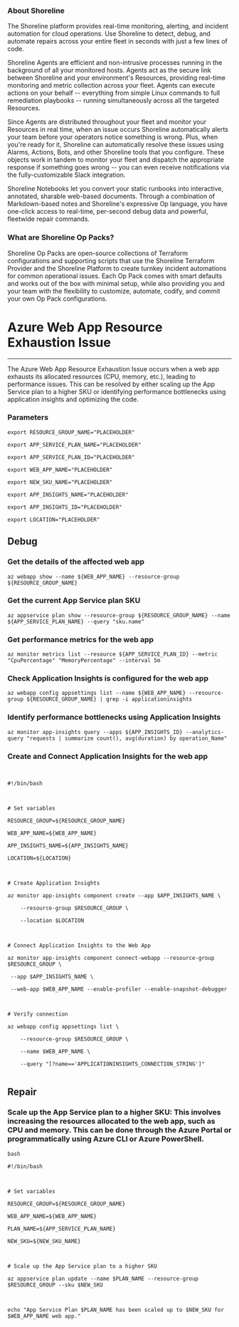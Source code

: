 
### About Shoreline
The Shoreline platform provides real-time monitoring, alerting, and incident automation for cloud operations. Use Shoreline to detect, debug, and automate repairs across your entire fleet in seconds with just a few lines of code.

Shoreline Agents are efficient and non-intrusive processes running in the background of all your monitored hosts. Agents act as the secure link between Shoreline and your environment's Resources, providing real-time monitoring and metric collection across your fleet. Agents can execute actions on your behalf -- everything from simple Linux commands to full remediation playbooks -- running simultaneously across all the targeted Resources.

Since Agents are distributed throughout your fleet and monitor your Resources in real time, when an issue occurs Shoreline automatically alerts your team before your operators notice something is wrong. Plus, when you're ready for it, Shoreline can automatically resolve these issues using Alarms, Actions, Bots, and other Shoreline tools that you configure. These objects work in tandem to monitor your fleet and dispatch the appropriate response if something goes wrong -- you can even receive notifications via the fully-customizable Slack integration.

Shoreline Notebooks let you convert your static runbooks into interactive, annotated, sharable web-based documents. Through a combination of Markdown-based notes and Shoreline's expressive Op language, you have one-click access to real-time, per-second debug data and powerful, fleetwide repair commands.

### What are Shoreline Op Packs?
Shoreline Op Packs are open-source collections of Terraform configurations and supporting scripts that use the Shoreline Terraform Provider and the Shoreline Platform to create turnkey incident automations for common operational issues. Each Op Pack comes with smart defaults and works out of the box with minimal setup, while also providing you and your team with the flexibility to customize, automate, codify, and commit your own Op Pack configurations.

# Azure Web App Resource Exhaustion Issue
---

The Azure Web App Resource Exhaustion Issue occurs when a web app exhausts its allocated resources (CPU, memory, etc.), leading to performance issues. This can be resolved by either scaling up the App Service plan to a higher SKU or identifying performance bottlenecks using application insights and optimizing the code.

### Parameters
```shell
export RESOURCE_GROUP_NAME="PLACEHOLDER"

export APP_SERVICE_PLAN_NAME="PLACEHOLDER"

export APP_SERVICE_PLAN_ID="PLACEHOLDER"

export WEB_APP_NAME="PLACEHOLDER"

export NEW_SKU_NAME="PLACEHOLDER"

export APP_INSIGHTS_NAME="PLACEHOLDER"

export APP_INSIGHTS_ID="PLACEHOLDER"

export LOCATION="PLACEHOLDER"
```

## Debug

### Get the details of the affected web app
```shell
az webapp show --name ${WEB_APP_NAME} --resource-group ${RESOURCE_GROUP_NAME}
```

### Get the current App Service plan SKU
```shell
az appservice plan show --resource-group ${RESOURCE_GROUP_NAME} --name ${APP_SERVICE_PLAN_NAME} --query "sku.name"
```

### Get performance metrics for the web app
```shell
az monitor metrics list --resource ${APP_SERVICE_PLAN_ID} --metric "CpuPercentage" "MemoryPercentage" --interval 5m
```

### Check Application Insights is configured for the web app
```shell
az webapp config appsettings list --name ${WEB_APP_NAME} --resource-group ${RESOURCE_GROUP_NAME} | grep -i applicationinsights
```

### Identify performance bottlenecks using Application Insights
```shell
az monitor app-insights query --apps ${APP_INSIGHTS_ID} --analytics-query "requests | summarize count(), avg(duration) by operation_Name"
```

### Create and Connect Application Insights for the web app
```shell


#!/bin/bash



# Set variables

RESOURCE_GROUP=${RESOURCE_GROUP_NAME}

WEB_APP_NAME=${WEB_APP_NAME}

APP_INSIGHTS_NAME=${APP_INSIGHTS_NAME}

LOCATION=${LOCATION}



# Create Application Insights

az monitor app-insights component create --app $APP_INSIGHTS_NAME \ 

    --resource-group $RESOURCE_GROUP \

    --location $LOCATION



# Connect Application Insights to the Web App

az monitor app-insights component connect-webapp --resource-group $RESOURCE_GROUP \

 --app $APP_INSIGHTS_NAME \

 --web-app $WEB_APP_NAME --enable-profiler --enable-snapshot-debugger



# Verify connection

az webapp config appsettings list \

    --resource-group $RESOURCE_GROUP \

    --name $WEB_APP_NAME \

    --query "[?name=='APPLICATIONINSIGHTS_CONNECTION_STRING']"


```

## Repair

### Scale up the App Service plan to a higher SKU: This involves increasing the resources allocated to the web app, such as CPU and memory. This can be done through the Azure Portal or programmatically using Azure CLI or Azure PowerShell.
```shell
bash

#!/bin/bash



# Set variables

RESOURCE_GROUP=${RESOURCE_GROUP_NAME}

WEB_APP_NAME=${WEB_APP_NAME}

PLAN_NAME=${APP_SERVICE_PLAN_NAME}

NEW_SKU=${NEW_SKU_NAME}



# Scale up the App Service plan to a higher SKU

az appservice plan update --name $PLAN_NAME --resource-group $RESOURCE_GROUP --sku $NEW_SKU



echo "App Service Plan $PLAN_NAME has been scaled up to $NEW_SKU for $WEB_APP_NAME web app."


```